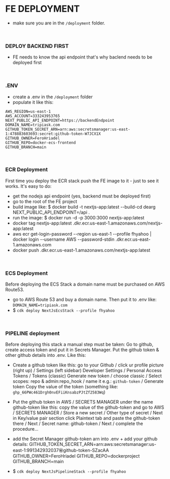 # FE DEPLOYMENT

- make sure you are in the `/deployment` folder.

<br />


### DEPLOY BACKEND FIRST
- FE needs to know the api endpoint that's why baclend needs to be deployed first

<br />


### .ENV
- create a .env in the `/deployment` folder
- populate it like this:

```
AWS_REGION=us-east-1 
AWS_ACCOUNT=333243953765
NEXT_PUBLIC_API_ENDPOINT=https://backendEndpoint
DOMAIN_NAME=tripiask.com
GITHUB_TOKEN_SECRET_ARN=arn:aws:secretsmanager:us-east-1:478883603693:secret:github-token-W7JCX1X
GITHUB_OWNER=FeroHriadel
GITHUB_REPO=docker-ecs-frontend
GITHUB_BRANCH=main
```

<br />


### ECR Deployment
First time you deploy the ECR stack push the FE image to it - just to see it works.
It's easy to do:
- get the nodejs api endpoint (yes, backend must be deployed first)
- go to the root of the FE project
- build image like: $ docker build -t nextjs-app:latest --build-cd dearg NEXT_PUBLIC_API_ENDPOINT=<backendEndpoint>/api .
- run the image: $ docker run -d -p 3000:3000 nextjs-app:latest
- docker tag nextjs-app:latest <your-account-id>.dkr.ecr.us-east-1.amazonaws.com/nextjs-app:latest
- aws ecr get-login-password --region us-east-1 --profile fhyahoo | docker login --username AWS --password-stdin <your-account-id>.dkr.ecr.us-east-1.amazonaws.com
- docker push <your-account-id>.dkr.ecr.us-east-1.amazonaws.com/nextjs-app:latest

<br />


### ECS Deployment
Before deploying the ECS Stack a domain name must be purchased on AWS Route53.
- go to AWS Route 53 and buy a domain name. Then put it to .env like: `DOMAIN_NAME=tripiask.com`
- $ `cdk deploy NextJsEcsStack --profile fhyahoo`

<br />


### PIPELINE deployment
Before deploying this stack a manual step must be taken: Go to github, create access token and put it in Secrets Manager.
Put the github token & other github details into .env. Like this:

- Create a github token like this:
  go to your Github / click ur profile picture (right up) / Settings (left sidebar) Developer Settings / Personal Access Tokens / Tokens (classic) Generate new token / choose classic / Select scopes: repo & admin:repo_hook / name it e.g.: `github-token` / Generate token Copy the value of the token (something like: `ghp_66PWc461Drgh0nvEFiiKnsabzPJtZf2583Wq`)

- Put the github token in AWS / SECRETS MANAGER under the name github-token like this:
  copy the value of the github-token and go to AWS / SECRETS MANAGER / Store a new secret / Other type of secret / Next in Key/value pair section click Plaintext tab and paste the github-token there / Next / Secret name: github-token / Next / complete the procedure…

- add the Secret Manager github-token arn into .env + add your github details:
  GITHUB_TOKEN_SECRET_ARN=arn:aws:secretsmanager:us-east-1:991342932037:secret:github-token-SZacAA
  GITHUB_OWNER=FeroHriadel
  GITHUB_REPO=dockerproject
  GITHUB_BRANCH=main

- $ `cdk deploy NextJsPipelineStack --profile fhyahoo`
